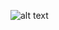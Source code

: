 ![alt text]([https://github.com/[username]/[reponame]/blob/[branch]/image.jpg?](https://github.com/uk1618/TcKimlikDogrulama/blob/50dd6dbb035b201b11f828cd49289782c05361be/99072590.png)raw=true)
